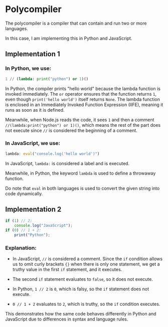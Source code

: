 # Polycompiler

The polycompiler is a compiler that can contain and run two or more languages.

In this case, I am implementing this in Python and JavaScript.

## Implementation 1

### In Python, we use:
```python
1 // (lambda: print("python") or 1)()
```

In Python, the compiler prints "hello world" because the lambda function is invoked immediately. The `or` operator ensures that the function returns `1`, even though `print('hello world')` itself returns `None`. The lambda function is enclosed in an Immediately Invoked Function Expression (IIFE), meaning it runs as soon as it is defined.

Meanwhile, when Node.js reads the code, it sees `1` and then a comment `//(lambda:print("python") or 1)()`, which means the rest of the part does not execute since `//` is considered the beginning of a comment.

### In JavaScript, we use:
```js
lambda: eval("console.log('hello world')")
```

In JavaScript, `lambda:` is considered a label and is executed.

Meanwhile, in Python, the keyword `lambda` is used to define a throwaway function.

Do note that `eval` in both languages is used to convert the given string into code dynamically.

## Implementation 2

```js
if (1) // 2:
    console.log("JavaScript");
if (0) // 1 + 2:
    print("Python");
```

### Explanation:

- In JavaScript, `//` is considered a comment. Since the `if` condition allows us to omit curly brackets `{}` when there is only one statement, we get a truthy value in the first `if` statement, and it executes.
- The second `if` statement evaluates to `false`, so it does not execute.

- In Python, `1 // 2` is `0`, which is falsy, so the `if` statement does not execute.
- `0 // 1 + 2` evaluates to `2`, which is truthy, so the `if` condition executes.

This demonstrates how the same code behaves differently in Python and JavaScript due to differences in syntax and language rules.

